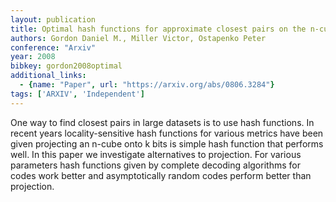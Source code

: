 ```yaml
---
layout: publication
title: Optimal hash functions for approximate closest pairs on the n-cube
authors: Gordon Daniel M., Miller Victor, Ostapenko Peter
conference: "Arxiv"
year: 2008
bibkey: gordon2008optimal
additional_links:
  - {name: "Paper", url: "https://arxiv.org/abs/0806.3284"}
tags: ['ARXIV', 'Independent']
---
```

One way to find closest pairs in large datasets is to use hash functions. In recent years locality-sensitive hash functions for various metrics have been given projecting an n-cube onto k bits is simple hash function that performs well. In this paper we investigate alternatives to projection. For various parameters hash functions given by complete decoding algorithms for codes work better and asymptotically random codes perform better than projection.
